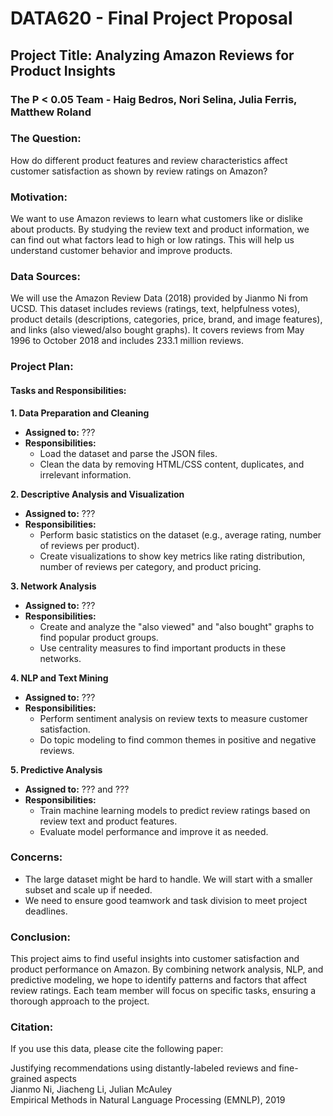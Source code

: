 # DATA620 - Final Project Proposal

## Project Title: Analyzing Amazon Reviews for Product Insights
### The P < 0.05 Team - Haig Bedros, Nori Selina, Julia Ferris, Matthew Roland

### The Question:
How do different product features and review characteristics affect customer satisfaction as shown by review ratings on Amazon?

### Motivation:
We want to use Amazon reviews to learn what customers like or dislike about products. By studying the review text and product information, we can find out what factors lead to high or low ratings. This will help us understand customer behavior and improve products.

### Data Sources:
We will use the Amazon Review Data (2018) provided by Jianmo Ni from UCSD. This dataset includes reviews (ratings, text, helpfulness votes), product details (descriptions, categories, price, brand, and image features), and links (also viewed/also bought graphs). It covers reviews from May 1996 to October 2018 and includes 233.1 million reviews.

### Project Plan:

#### Tasks and Responsibilities:

**1. Data Preparation and Cleaning**
- **Assigned to:** ???
- **Responsibilities:**
  - Load the dataset and parse the JSON files.
  - Clean the data by removing HTML/CSS content, duplicates, and irrelevant information.

**2. Descriptive Analysis and Visualization**
- **Assigned to:** ???
- **Responsibilities:**
  - Perform basic statistics on the dataset (e.g., average rating, number of reviews per product).
  - Create visualizations to show key metrics like rating distribution, number of reviews per category, and product pricing.

**3. Network Analysis**
- **Assigned to:** ???
- **Responsibilities:**
  - Create and analyze the "also viewed" and "also bought" graphs to find popular product groups.
  - Use centrality measures to find important products in these networks.

**4. NLP and Text Mining**
- **Assigned to:** ???
- **Responsibilities:**
  - Perform sentiment analysis on review texts to measure customer satisfaction.
  - Do topic modeling to find common themes in positive and negative reviews.

**5. Predictive Analysis**
- **Assigned to:** ??? and ???
- **Responsibilities:**
  - Train machine learning models to predict review ratings based on review text and product features.
  - Evaluate model performance and improve it as needed.

### Concerns:
- The large dataset might be hard to handle. We will start with a smaller subset and scale up if needed.
- We need to ensure good teamwork and task division to meet project deadlines.

### Conclusion:
This project aims to find useful insights into customer satisfaction and product performance on Amazon. By combining network analysis, NLP, and predictive modeling, we hope to identify patterns and factors that affect review ratings. Each team member will focus on specific tasks, ensuring a thorough approach to the project.

### Citation:
If you use this data, please cite the following paper:

Justifying recommendations using distantly-labeled reviews and fine-grained aspects  
Jianmo Ni, Jiacheng Li, Julian McAuley  
Empirical Methods in Natural Language Processing (EMNLP), 2019